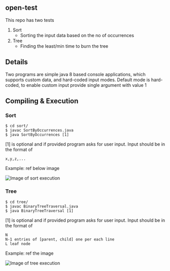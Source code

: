 ## open-test

This repo has two tests
1. Sort
    - Sorting the input data based on the no of occurrences
2. Tree 
    - Finding the least/min time to burn the tree
    
## Details
Two programs are simple java 8 based console applications, which supports custom data, and hard-coded input modes.
Default mode is hard-coded, to enable custom input provide single argument with value 1


## Compiling & Execution
### Sort
```
$ cd sort/
$ javac SortByOccurrences.java
$ java SortByOccurrences [1]

```
[1] is optional and if provided program asks for user input. 
Input should be in the format of 
```
x,y,z,...
```
Example: ref below image

![Image of sort execution](https://user-images.githubusercontent.com/22338008/89009439-2c16cb80-d32a-11ea-800f-e6574ff45d40.png)


### Tree
```
$ cd tree/
$ javac BinaryTreeTraversal.java 
$ java BinaryTreeTraversal [1]

```
[1] is optional and if provided program asks for user input. 
Input should be in the format of 
```
N
N-1 entries of [parent, child] one per each line
L leaf node
```

Example: ref the image

![Image of tree execution](https://user-images.githubusercontent.com/22338008/89009533-58324c80-d32a-11ea-9aad-4bab7d8a4380.png)
  
